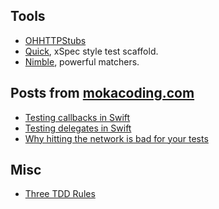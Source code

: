 ## Tools

- [OHHTTPStubs](https://github.com/AliSoftware/OHHTTPStubs)
- [Quick](https://github.com/Quick/Quick), xSpec style test scaffold.
- [Nimble](https://github.com/Quick/Nimble), powerful matchers.

## Posts from [mokacoding.com](http://mokacoding.com)

- [Testing callbacks in Swift](http://www.mokacoding.com/blog/testing-callbacks-in-swift-with-xctest)
- [Testing delegates in Swift](http://www.mokacoding.com/blog/testing-delegates-in-swift-with-xctest)
- [Why hitting the network is bad for your tests](http://www.mokacoding.com/blog/why-hitting-the-network-is-bad-for-your-tests)

## Misc

- [Three TDD Rules](http://butunclebob.com/ArticleS.UncleBob.TheThreeRulesOfTdd)
